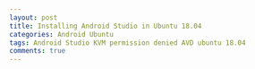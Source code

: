 ```yaml
---
layout: post
title: Installing Android Studio in Ubuntu 18.04
categories: Android Ubuntu
tags: Android Studio KVM permission denied AVD ubuntu 18.04
comments: true
---
```


